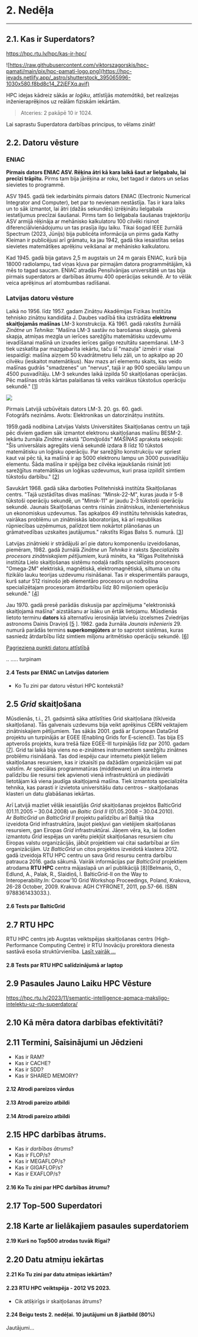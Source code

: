 # 2. Nedēļa

---

## 2.1. Kas ir Superdators?

https://hpc.rtu.lv/hpc/kas-ir-hpc/

![https://raw.githubusercontent.com/viktorszagorskis/hpc-pamati/main/pix/hpc-pamati-logo.png](https://hpc-ievads.netlify.app/_astro/shutterstock_395065996-1030x580.f8bd8c14_Z2jEFXq.avif)

HPC idejas kādreiz sākās ar _loģiku_, attīstījās _matemātikā_, bet realizejas inženieraprēķinos uz reālām fiziskām iekārtām.

> Atceries: 2 pakāpē 10 ir 1024.

Lai saprastu Superdatora darbības principus, to vēlams zināt!

## 2.2. Datoru vēsture

###  ENIAC

**Pirmais dators ENIAC ASV. Rēķina ātri kā kara laikā šaut ar lielgabalu, lai precīzi trāpītu.** Pirms tam bija jārēķina ar roku, bet tagad ir dators un sešas sievietes to programmē.

ASV 1945. gadā tiek iedarbināts pirmais dators ENIAC (Electronic Numerical Integrator and Computer), bet par to nevienam nestāstīja. Tas ir kara laiks un to sāk izmantot, lai ātri (dažās sekundēs) izrēķinātu lielgabala iestatījumus precīzai šaušanai. Pirms tam šo lielgabala šaušanas trajektoriju ASV armijā rēķināja ar mehānisko kalkulatoru 100 cilvēki risinot diferenciālvienādojumu un tas prasīja ilgu laiku. Tikai šogad IEEE žurnālā Spectrum (2023, Jūnijs) bija publicēta informācija un pirms gada Kathy Kleiman ir publicējusi arī grāmatu, ka jau 1942, gadā tika iesaistītas sešas sievietes matemātiķes aprēķinu veikšanai ar mehānisko kalkulatoru. 

Kad 1945. gadā bija gatavs 2,5 m augstais un 24 m garais ENIAC, kurā bija 18000 radiolampu, tad viņas kļuva par pirmajām datora programmētājām, kā mēs to tagad saucam.
ENIAC atradās Pensilvānijas universitātē un tas bija pirmais superdators ar darbības ātrumu 400 operācijas sekundē. Ar to vēlāk veica aprēķinus arī atombumbas radīšanai. 


###  Latvijas datoru vēsture

Laikā no 1956. līdz 1957. gadam Zinātņu Akadēmijas Fizikas Institūta tehnisko zinātņu kandidāta J. Daubes vadībā tika izstrādāta **elektronu skaitļojamās mašīnas** LM-3 konstrukcija. Kā 1961. gadā rakstīts žurnālā *Zinātne un Tehnika*: "Mašīna LM-3 sastāv no barošanas skapja, galvenā skapja, atmiņas mezgla un ierīces sarežģītu matemātisku uzdevumu ievadīšanai mašīnā un izvades ierīces galīgo rezultātu saņemšanai. LM-3 tiek uzskatīta par mazgabarīta iekārtu, taču šī "mazuļa" izmēri ir visai iespaidīgi: mašīna aizņem 50 kvadrātmetru lielu zāli, un to apkalpo ap 20 cilvēku (ieskaitot matemātiķus). Nav mazs arī elementu skaits, kas veido mašīnas gudrās "smadzenes" un "nervus", tajā ir ap 900 speciālu lampu un 4500 pusvadītāju. LM-3 sekundes laikā izpilda 50 skaitļošanas operācijas. Pēc mašīnas otrās kārtas palaišanas tā veiks vairākus tūkstošus operāciju sekundē." [[1](http://periodika.lv/periodika2-viewer/?lang=fr#panel:pa|issue:617244|article:DIVL46|query:LM-3%20)]

![](https://enciklopedija.lv/api/image/thumbnail?name=35d33c81a252-352eb7d9-4d1f-45d4-bb24-99ca00e9349d.jpg&size=multimedia)

Pirmais Latvijā uzbūvētais dators LM-3. 20. gs. 60. gadi.  
Fotogrāfs nezināms. Avots: Elektronikas un datorzinātņu institūts.

1959.gadā nodibina Latvijas Valsts Universitātes Skaitļošanas centru un tajā pēc diviem gadiem sāk izmantot elektronu skaitļošanas mašīnu BESM-2. Iekārtu žurnāla *Zinātne* rakstā *"Domājošās" MAŠĪNAS* apraksta sekojoši: "Šis universālais agregāts vienā sekundē izdara 8 līdz 10 tūkstoš matemātisku un loģisku operāciju. Par sarežģīto konstrukciju var spriest kaut vai pēc tā, ka mašīnā ir ap 5000 elektronu lampu un 3000 pusvadītāju elementu. Šāda mašīna ir spējīga bez cilvēka iejaukšanās risināt ļoti sarežģītus matemātikas un loģikas uzdevumus, kuri prasa izpildīt simtiem tūkstošu darbību." [[2](http://periodika.lv/periodika2-viewer/?lang=fr#panel:pa|issue:167581|article:DIVL14|query:centra%20skait%C4%BCo%C5%A1anas%20)]

Savukārt 1968. gadā sāka darboties Politehniskā institūta Skaitļošanas centrs. "Tajā uzstādītas divas mašīnas: "Minsk-22-M", kuras jauda ir 5-8 tūkstoši operāciju sekundē, un "Minsk-11" ar jaudu 2-3 tūkstoši operāciju sekundē. Jaunais Skaitļošanas centrs risinās zinātniskus, inženiertehniskus un ekonomiskus uzdevumus. Tas apkalpos 49 institūtu tehniskās katedras, vairākas problēmu un zinātniskās laboratorijas, kā arī republikas rūpniecības uzņēmumus, palīdzot tiem nokārtot plānošanas un grāmatvedības uzskaites jautājumus." rakstīts Rīgas Balss 5. numurā. [[3](http://periodika.lv/periodika2-viewer/?lang=fr#panel:pa|issue:337785|article:DIVL17|query:Skait%C4%BCo%C5%A1anas%20centrs%20)]

Latvijas zinātnieki ir strādājuši arī pie datoru komponenšu izveidošanas, piemēram, 1982. gadā žurnālā *Zinātne un Tehnika* ir raksts *Specializēts procesors zinātniskajiem pētījumiem*, kurā minēts, ka "Rīgas Politehniskā institūta Lielo skaitļošanas sistēmu nodaļā radīts specializēts procesors "Omega-2M" elektriskā, magnētiskā, elektromagnētiskā, siltuma un citu fizikālo lauku teorijas uzdevumu risināšanai. Tas ir eksperimentāls paraugs, kurš satur 512 risinošo jeb elementāro procesoru un nodrošina specializētajam procesoram ātrdarbību līdz 80 miljoniem operāciju sekundē." [[4](http://periodika.lv/periodika2-viewer/?lang=fr#panel:pa|issue:617497|article:DIVL85|query:procesoru%20procesoram%20)]

Jau 1970. gadā presē parādās diskusija par apzīmējuma "elektroniskā skaitļojamā mašīna" aizstāšanu ar īsāku un ērtāk lietojamu. Mūsdienās lietoto terminu **dators** kā alternatīvu ierosināja latviešu izcelsmes Zviedrijas astronoms Dainis Draviņš [[5](http://periodika.lv/periodika2-viewer/?lang=fr#panel:pa|issue:10759|article:DIVL226|query:DATORS%20elektronisk%C4%81%20elektroniskais%20) ]. 1982. gada žurnāla *Jaunais inženieris* 29. numurā parādās termins **superkompjūters** ar to saprotot sistēmas, kuras sasniedz ātrdarbību līdz simtiem miljonu aritmētisko operāciju sekundē. [[6](http://periodika.lv/periodika2-viewer/?lang=fr#panel:pa|issue:249409|article:DIVL139|query:sist%C4%93mas%20lielo%20skait%C4%BCo%C5%A1anas%20sist%C4%93mu%20noda%C4%BC%C4%81%20)]

<a href="https:&#x2F;&#x2F;www.canva.com&#x2F;design&#x2F;DAF42Krg7dk&#x2F;view?utm_content=DAF42Krg7dk&amp;utm_campaign=designshare&amp;utm_medium=embeds&amp;utm_source=link" target="_blank" rel="noopener">Pagrieziena punkti datoru attīstībā</a>

..
..... turpinam
  
#### 2.4 Tests par ENIAC un Latvijas datoriem

- Ko Tu zini par datoru vēsturi HPC kontekstā?

## 2.5 _Grid_ skaitļošana

Mūsdienās, t.i., 21. gadsimtā sāka attīstīties Grid skaitļošana (tīklveida skaitļošana). Tās galvenais uzdevums
bija veikt aprēķinus CERN veiktajiem zinātniskajiem pētījumiem. Tas sākās 2001. gadā ar
European DataGrid projektu un turpinājās ar EGEE (Enabling Grids for E‐sciencE). Tas bija ES
aptverošs projekts, kura trešā fāze EGEE-III turpinājās līdz par 2010. gadam [[7](https://eu-egee-org.web.cern.ch/fileadmin/documents/publications/EGEEIII_Publishable_summary.pdf)].
Grid tai laikā bija viens no e-zinātnes instrumentiem sarežģītu zinātnes problēmu risināšanā.
Tas dod iespēju caur internetu piekļūt lieliem skaitļošanas resursiem, kas ir izkaisīti pa
dažādām organizācijām vai pat valstīm. Ar speciālas programmatūras (middleware) un ātra
interneta palīdzību šie resursi tiek apvienoti vienā infrastruktūrā un piedāvāti lietotājam kā
viena jaudīga skaitļojamā mašīna. Tiek izmantota specializēta tehnika, kas parasti ir izvietota
universitāšu datu centros – skaitļošanas klasteri un datu glabāšanas iekārtas.

Arī Latvijā mazliet vēlāk iesaistījās _Grid_ skaitļošanas projektos BalticGrid (01.11.2005 –
30.04.2008) un _Baltic Grid II_ (01.05.2008 – 30.04.2010). Ar _BalticGrid_ un _BalticGrid
II_ projektu palīdzību arī Baltijā tika izveidota Grid infrastruktūra, ļaujot piekļuvi gan vietējiem
skaitļošanas resursiem, gan Eiropas _Grid_ infrastruktūrai. Jāņem vēra, ka, lai šodien
izmantotu _Grid_ iespējas un varētu piekļūt skaitļošanas resursiem citu Eiropas valstu
organizācijās, jābūt projektiem vai citai sadarbībai ar šīm organizācijām. Uz _BalticGrid_ un
citos projektos izveidotā klastera 2012. gadā izveidoja RTU HPC centru un sava Grid resursu
centra darbību patrauca 2016. gada sākumā. Vairāk informācijas par _BalticGrid_ projektiem
atrodama __RTU HPC__ centra mājaslapā un arī publikācijā [8](Belmanis, O., Edlund, A., Palak, R., Slaidiņš, I. BalticGrid-II on the Way to Interoperability.In: Cracow&#39;10 Grid Workshop Proceedings, Poland, Krakova, 26-28 October, 2009. Krakova:
AGH CYFRONET, 2011, pp.57-66. ISBN 9788361433033.).

#### 2.6 Tests par BalticGrid

## 2.7 RTU HPC 

RTU HPC centrs jeb Augstas veiktspējas skaitļošanas centrs (High-Performance Computing Centre) ir RTU Inovāciju prorektora dienesta sastāvā esoša struktūrvienība. [Lasīt vairāk ...](https://hpc.rtu.lv/rigas-tehniskas-universitates-hpc-centrs/)

#### 2.8 Tests par RTU HPC salīdzinājumā ar laptop

## 2.9 Pasaules Jauno Laiku HPC Vēsture

https://hpc.rtu.lv/2023/11/semantic-intelligence-apmaca-maksligo-intelektu-uz-rtu-superdatora/

## 2.10 Kā mēra datora darbības efektivitāti? 

## 2.11 Termini, Saīsinājumi un Jēdzieni

- Kas ir RAM?
- Kas ir CACHE?
- Kas ir SDD?
- Kas ir SHARED MEMORY?

#### 2.12 Atrodi pareizos vārdus

#### 2.13 Atrodi pareizo atbildi

#### 2.14 Atrodi pareizo atbildi

## 2.15 HPC darbības ātrums.

- Kas ir _darbības ātrums_?
- Kas ir FLOP/s?
- Kas ir MEGAFLOP/s?
- Kas ir GIGAFLOP/s?
- Kas ir EXAFLOP/s?

#### 2.16 Ko Tu zini par HPC darbības ātrumu?

## 2.17 Top-500 Superdatori

## 2.18 Karte ar lielākajiem pasaules superdatoriem

#### 2.19 Kurš no Top500 atrodas tuvāk Rīgai?

## 2.20 Datu atmiņu iekārtas

#### 2.21 Ko Tu zini par datu atmiņas iekārtām?

#### 2.23 RTU HPC veiktspēja - 2012 VS 2023. 

- Cik atšķirīgs ir skaitļošanas ātrums?

#### 2.24 Beigu tests 2. nedēļai. 10 jautājumi un 8 jāatbild (80%)

Jautājumi...
